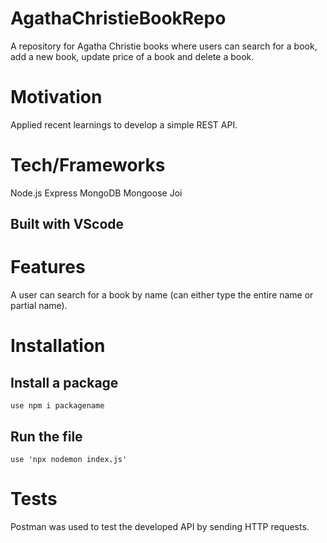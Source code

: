 # AgathaChristieBookRepo
A repository for Agatha Christie books where users can search for a book, add a new book, update price of a book and delete a book.

# Motivation
Applied recent learnings to develop a simple REST API.

# Tech/Frameworks
Node.js
Express
MongoDB
Mongoose
Joi

## Built with VScode

# Features
A user can search for a book by name (can either type the entire name or partial name).

# Installation
  ## Install a package
    use npm i packagename
  ## Run the file
    use 'npx nodemon index.js'
# Tests
Postman was used to test the developed API by sending HTTP requests.


